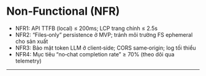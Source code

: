 # Non‑Functional (NFR)
- NFR1: API TTFB (local) ≤ 200ms; LCP trang chính ≤ 2.5s
- NFR2: “Files‑only” persistence ở MVP; tránh môi trường FS ephemeral cho sản xuất
- NFR3: Bảo mật token LLM ở client‑side; CORS same‑origin; log tối thiểu
- NFR4: Mục tiêu “no‑chat completion rate” ≥ 70% (theo dõi qua telemetry)

---
